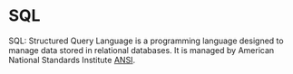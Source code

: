 # SQL
SQL: Structured Query Language is a programming language designed to manage data stored in relational databases. It is managed by American National Standards Institute [ANSI](https://www.ansi.org/).
